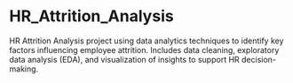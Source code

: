 # HR_Attrition_Analysis
HR Attrition Analysis project using data analytics techniques to identify key factors influencing employee attrition. Includes data cleaning, exploratory data analysis (EDA), and visualization of insights to support HR decision-making.
